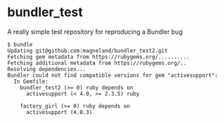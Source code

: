 bundler_test
============

A really simple test repository for reproducing a Bundler bug

```
$ bundle
Updating git@github.com:magneland/bundler_test2.git
Fetching gem metadata from https://rubygems.org/..........
Fetching additional metadata from https://rubygems.org/..
Resolving dependencies...
Bundler could not find compatible versions for gem "activesupport":
  In Gemfile:
    bundler_test2 (>= 0) ruby depends on
      activesupport (< 4.0, >= 2.3.5) ruby

    factory_girl (>= 0) ruby depends on
      activesupport (4.0.3)
```
